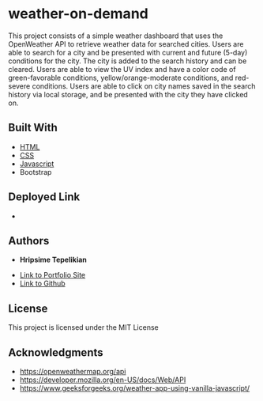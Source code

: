 # weather-on-demand

This project consists of a simple weather dashboard that uses the OpenWeather API to retrieve weather data for searched cities. Users are able to search for a city and be presented with current and future (5-day) conditions for the city. The city is added to the search history and can be cleared. Users are able to view the UV index and have a color code of green-favorable conditions, yellow/orange-moderate conditions, and red-severe conditions. Users are able to click on city names saved in the search history via local storage, and be presented with the city they have clicked on. 


## Built With

* [HTML](https://developer.mozilla.org/en-US/docs/Web/HTML)
* [CSS](https://developer.mozilla.org/en-US/docs/Web/CSS)
* [Javascript](https://developer.mozilla.org/en-US/docs/Web/JavaScript)
* Bootstrap

## Deployed Link

* 


## Authors

* **Hripsime Tepelikian** 

- [Link to Portfolio Site](#)
- [Link to Github](https://github.com/)

## License

This project is licensed under the MIT License 

## Acknowledgments

* https://openweathermap.org/api
* https://developer.mozilla.org/en-US/docs/Web/API
* https://www.geeksforgeeks.org/weather-app-using-vanilla-javascript/
